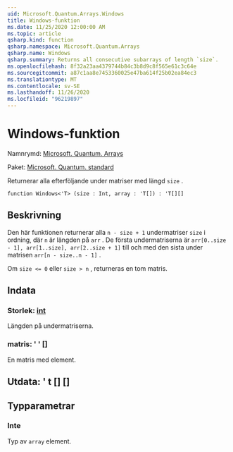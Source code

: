 ```yaml
---
uid: Microsoft.Quantum.Arrays.Windows
title: Windows-funktion
ms.date: 11/25/2020 12:00:00 AM
ms.topic: article
qsharp.kind: function
qsharp.namespace: Microsoft.Quantum.Arrays
qsharp.name: Windows
qsharp.summary: Returns all consecutive subarrays of length `size`.
ms.openlocfilehash: 8f32a23aa4379744b84c3b8d9c8f565e61c3c64e
ms.sourcegitcommit: a87c1aa8e7453360025e47ba614f25b02ea84ec3
ms.translationtype: MT
ms.contentlocale: sv-SE
ms.lasthandoff: 11/26/2020
ms.locfileid: "96219897"
---
```

# <a name="windows-function"></a>Windows-funktion

Namnrymd: [Microsoft. Quantum. Arrays](xref:Microsoft.Quantum.Arrays)

Paket: [Microsoft. Quantum. standard](https://nuget.org/packages/Microsoft.Quantum.Standard)


Returnerar alla efterföljande under matriser med längd `size` .

```qsharp
function Windows<'T> (size : Int, array : 'T[]) : 'T[][]
```


## <a name="description"></a>Beskrivning

Den här funktionen returnerar alla `n - size + 1` undermatriser `size` i ordning, där `n` är längden på `arr` .
De första undermatriserna är `arr[0..size - 1], arr[1..size], arr[2..size + 1]` till och med den sista under matrisen `arr[n - size..n - 1]` .

Om `size <= 0` eller `size > n` , returneras en tom matris.

## <a name="input"></a>Indata

### <a name="size--int"></a>Storlek: [int](xref:microsoft.quantum.lang-ref.int)

Längden på undermatriserna.


### <a name="array--t"></a>matris: ' ' []

En matris med element.



## <a name="output--t"></a>Utdata: ' t [] []



## <a name="type-parameters"></a>Typparametrar

### <a name="t"></a>Inte

Typ av `array` element.